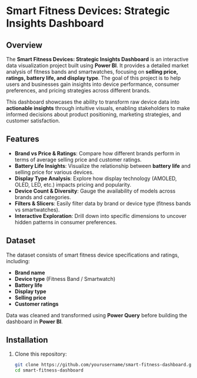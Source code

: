 # Smart Fitness Devices: Strategic Insights Dashboard

## Overview
The **Smart Fitness Devices: Strategic Insights Dashboard** is an interactive data visualization project built using **Power BI**. It provides a detailed market analysis of fitness bands and smartwatches, focusing on **selling price, ratings, battery life, and display type**. The goal of this project is to help users and businesses gain insights into device performance, consumer preferences, and pricing strategies across different brands.

This dashboard showcases the ability to transform raw device data into **actionable insights** through intuitive visuals, enabling stakeholders to make informed decisions about product positioning, marketing strategies, and customer satisfaction.

## Features
- **Brand vs Price & Ratings**: Compare how different brands perform in terms of average selling price and customer ratings.  
- **Battery Life Insights**: Visualize the relationship between **battery life** and selling price for various devices.  
- **Display Type Analysis**: Explore how display technology (AMOLED, OLED, LED, etc.) impacts pricing and popularity.  
- **Device Count & Diversity**: Gauge the availability of models across brands and categories.  
- **Filters & Slicers**: Easily filter data by brand or device type (fitness bands vs smartwatches).  
- **Interactive Exploration**: Drill down into specific dimensions to uncover hidden patterns in consumer preferences.  

## Dataset
The dataset consists of smart fitness device specifications and ratings, including:  
- **Brand name**  
- **Device type** (Fitness Band / Smartwatch)  
- **Battery life**  
- **Display type**  
- **Selling price**  
- **Customer ratings**  

Data was cleaned and transformed using **Power Query** before building the dashboard in **Power BI**.

## Installation
1. Clone this repository:  
   ```bash
   git clone https://github.com/yourusername/smart-fitness-dashboard.git
   cd smart-fitness-dashboard
